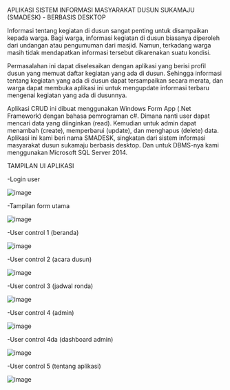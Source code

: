 APLIKASI SISTEM INFORMASI MASYARAKAT DUSUN SUKAMAJU (SMADESK) - BERBASIS DESKTOP

Informasi tentang kegiatan di dusun sangat penting untuk disampaikan kepada warga. Bagi warga, informasi kegiatan di dusun biasanya diperoleh dari undangan atau pengumuman dari masjid. Namun, terkadang warga masih tidak mendapatkan informasi tersebut dikarenakan suatu kondisi.

Permasalahan ini dapat diselesaikan dengan aplikasi yang berisi profil dusun yang memuat daftar kegiatan yang ada di dusun. Sehingga informasi tentang kegiatan yang ada di dusun dapat tersampaikan secara merata, dan warga dapat membuka aplikasi ini untuk mengupdate informasi terbaru mengenai kegiatan yang ada di dusunnya.

Aplikasi CRUD ini dibuat menggunakan Windows Form App (.Net Framework) dengan bahasa pemrograman c#.
Dimana nanti user dapat mencari data yang diinginkan (read). Kemudian untuk admin dapat menambah (create), 
memperbarui (update), dan menghapus (delete) data. Aplikasi ini kami beri nama SMADESK, singkatan dari sistem
informasi masyarakat dusun sukamaju berbasis desktop. Dan untuk DBMS-nya kami menggunakan Microsoft SQL Server 2014.

TAMPILAN UI APLIKASI

-Login user

![image](https://user-images.githubusercontent.com/66340211/173599847-080ae984-618f-4edf-8439-f5724da595d7.png)



-Tampilan form utama

![image](https://user-images.githubusercontent.com/66340211/173600022-fdd58529-0b0c-47f2-9193-d67c4767720a.png)



-User control 1 (beranda)

![image](https://user-images.githubusercontent.com/66340211/173600171-85df1b7a-1613-43de-b294-a8eb51ddcbaa.png)



-User control 2 (acara dusun)

![image](https://user-images.githubusercontent.com/66340211/173603482-29608093-b40e-4d28-9ba7-b47a1abfb93e.png)



-User control 3 (jadwal ronda)

![image](https://user-images.githubusercontent.com/66340211/173603508-d671e54c-e736-458b-acff-fb10762d2eff.png)



-User control 4 (admin)

![image](https://user-images.githubusercontent.com/66340211/173600572-075c7c1e-6cc5-489b-9d57-6472b05bf34f.png)



-User control 4da (dashboard admin)

![image](https://user-images.githubusercontent.com/66340211/173604213-0d0fd0e7-9294-4469-9cab-83bcf4e53e16.png)



-User control 5 (tentang aplikasi)

![image](https://user-images.githubusercontent.com/66340211/173600625-b6d7917d-86e8-4e5d-9e9e-653fe3fb564f.png)

